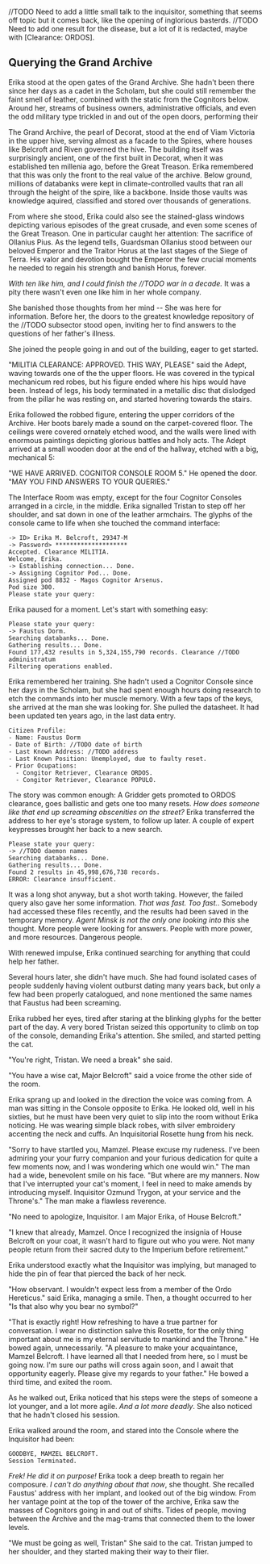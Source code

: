 //TODO Need to add a little small talk to the inquisitor, something that seems off topic but it comes back, like the opening of inglorious basterds.
//TODO Need to add one result for the disease, but a lot of it is redacted, maybe with [Clearance: ORDOS].

Querying the Grand Archive
--------------------------

Erika stood at the open gates of the Grand Archive. She hadn't been there since her days as a cadet in the Scholam, but she could still remember the faint smell of leather, combined with the static from the Cognitors below. Around her, streams of business owners, administrative officials, and even the odd military type trickled in and out of the open doors, performing their 

The Grand Archive, the pearl of Decorat, stood at the end of Viam Victoria in the upper hive, serving almost as a facade to the Spires, where houses like Belcroft and Riven governed the hive. The building itself was surprisingly ancient, one of the first built in Decorat, when it was established ten millenia ago, before the Great Treason. Erika remembered that this was only the front to the real value of the archive. Below ground, millions of databanks were kept in climate-controlled vaults that ran all through the height of the spire, like a backbone. Inside those vaults was knowledge aquired, classified and stored over thousands of generations.

From where she stood, Erika could also see the stained-glass windows depicting various episodes of the great crusade, and even some scenes of the Great Treason. One in particular caught her attention: The sacrifice of Ollanius Pius. As the legend tells, Guardsman Ollanius stood between our beloved Emperor and the Traitor Horus at the last stages of the Siege of Terra. His valor and devotion bought the Emperor the few crucial moments he needed to regain his strength and banish Horus, forever.

_With ten like him, and I could finish the //TODO war in a decade._ It was a pity there wasn't even one like him in her whole company.

She banished those thoughts from her mind -- She was here for information. Before her, the doors to the greatest knowledge repository of the //TODO subsector stood open, inviting her to find answers to the questions of her father's illness.

She joined the people going in and out of the building, eager to get started.


"MILITIA CLEARANCE: APPROVED. THIS WAY, PLEASE" said the Adept, waving towards one of the  the upper floors. He was covered in the typical mechanicum red robes, but his figure ended where his hips would have been. Instead of legs, his body terminated in a metallic disc that dislodged from the pillar he was resting on, and started hovering towards the stairs. 

Erika followed the robbed figure, entering the upper corridors of the Archive. Her boots barely made a sound on the carpet-covered floor. The ceilings were covered ornately etched wood, and the walls were lined with enormous paintings depicting glorious battles and holy acts. The Adept arrived at a small wooden door at the end of the hallway, etched with a big, mechanical 5:

"WE HAVE ARRIVED. COGNITOR CONSOLE ROOM 5." He opened the door. "MAY YOU FIND ANSWERS TO YOUR QUERIES."

The Interface Room was empty, except for the four Cognitor Consoles arranged in a circle, in the middle. Erika signalled Tristan to step off her shoulder, and sat down in one of the leather armchairs. The glyphs of the console came to life when she touched the command interface: 

```
-> ID> Erika M. Belcroft, 29347-M
-> Password> ********************
Accepted. Clearance MILITIA.
Welcome, Erika.
-> Establishing connection... Done.
-> Assigning Cognitor Pod... Done.
Assigned pod 8832 - Magos Cognitor Arsenus.
Pod size 300.
Please state your query:
```

Erika paused for a moment. Let's start with something easy:

```
Please state your query:
-> Faustus Dorm.
Searching databanks... Done.
Gathering results... Done.
Found 177,432 results in 5,324,155,790 records. Clearance //TODO administratum
Filtering operations enabled.
```

Erika remembered her training. She hadn't used a Cognitor Console since her days in the Scholam, but she had spent enough hours doing research to etch the commands into her muscle memory. With a few taps of the keys, she arrived at the man she was looking for. She pulled the datasheet. It had been updated ten years ago, in the last data entry.

```
Citizen Profile:
- Name: Faustus Dorm
- Date of Birth: //TODO date of birth
- Last Known Address: //TODO address
- Last Known Position: Unemployed, due to faulty reset.
- Prior Ocupations:
  - Congitor Retriever, Clearance ORDOS.
  - Congitor Retriever, Clearance POPULO.
```

The story was common enough: A Gridder gets promoted to ORDOS clearance, goes ballistic and gets one too many resets. _How does someone like that end up screaming obscenities on the street?_
Erika transferred the address to her eye's storage system, to follow up later. A couple of expert keypresses brought her back to a new search.

```
Please state your query:
-> //TODO daemon names
Searching databanks... Done.
Gathering results... Done.
Found 2 results in 45,998,676,738 records.
ERROR: Clearance insufficient.
```
It was a long shot anyway, but a shot worth taking. However, the failed query also gave her some information. _That was fast. Too fast._. Somebody had accessed these files recently, and the results had been saved in the temporary memory. _Agent Minsk is not the only one looking into this_ she thought. More people were looking for answers. People with more power, and more resources. Dangerous people.

With renewed impulse, Erika continued searching for anything that could help her father.

Several hours later, she didn't have much. She had found isolated cases of people suddenly having violent outburst dating many years back, but only a few had been properly catalogued, and none mentioned the same names that Faustus had been screaming.

Erika rubbed her eyes, tired after staring at the blinking glyphs for the better part of the day. A very bored Tristan seized this opportunity to climb on top of the console, demanding Erika's attention. She smiled, and started petting the cat.

"You're right, Tristan. We need a break" she said.

"You have a wise cat, Major Belcroft" said a voice frome the other side of the room.

Erika sprang up and looked in the direction the voice was coming from. A man was sitting in the Console opposite to Erika. He looked old, well in his sixties, but he must have been very quiet to slip into the room without Erika noticing. He was wearing simple black robes, with silver embroidery accenting the neck and cuffs. An Inquisitorial Rosette hung from his neck.

"Sorry to have startled you, Mamzel. Please excuse my rudeness. I've been admiring your  your furry companion and your furious dedication for quite a few moments now, and I was wondering which one would win." The man had a wide, benevolent smile on his face. "But where are my manners. Now that I've interrupted your cat's moment, I feel in need to make amends by introducing myself. Inquisitor Ozmund Trygon, at your service and the Throne's." The man make a flawless reverence.

"No need to apologize, Inquisitor. I am Major Erika, of House Belcroft."

"I knew that already, Mamzel. Once I recognized the insignia of House Belcroft on your coat, it wasn't hard to figure out who you were. Not many people return from their sacred duty to the Imperium before retirement."

Erika understood exactly what the Inquisitor was implying, but managed to hide the pin of fear that pierced the back of her neck.

"How observant. I wouldn't expect less from a member of the Ordo Hereticus." said Erika, managing a smile. Then, a thought occurred to her "Is that also why you bear no symbol?"

"That is exactly right! How refreshing to have a true partner for conversation. I wear no distinction salve this Rosette, for the only thing important about me is my eternal servitude to mankind and the Throne." He bowed again, unnecessarily. "A pleasure to make your acquaintance, Mamzel Belcroft. I have learned all that I needed from here, so I must be going now. I'm sure our paths will cross again soon, and I await that opportunity eagerly. Please give my regards to your father." He bowed a third time, and exited the room.

As he walked out, Erika noticed that his steps were the steps of someone a lot younger, and a lot more agile. _And a lot more deadly_. She also noticed that he hadn't closed his session.

Erika walked around the room, and stared into the Console where the Inquisitor had been:

```
GOODBYE, MAMZEL BELCROFT.
Session Terminated.
```

_Frek! He did it on purpose!_ Erika took a deep breath to regain her composure. _I can't do anything about that now_, she thought. She recalled Faustus' address with her implant, and looked out of the big window. From her vantage point at the top of the tower of the archive, Erika saw the masses of Cognitors going in and out of shifts. Tides of people, moving between the Archive and the mag-trams that connected them to the lower levels.

"We must be going as well, Tristan" She said to the cat. Tristan jumped to her shoulder, and they started making their way to their flier.
